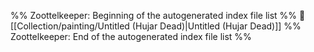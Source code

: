 %% Zoottelkeeper: Beginning of the autogenerated index file list  %%
📄 [[Collection/painting/Untitled (Hujar Dead)|Untitled (Hujar Dead)]]
%% Zoottelkeeper: End of the autogenerated index file list  %%
